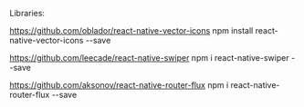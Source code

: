 
Libraries:

https://github.com/oblador/react-native-vector-icons
npm install react-native-vector-icons --save

https://github.com/leecade/react-native-swiper
npm i react-native-swiper --save

https://github.com/aksonov/react-native-router-flux
npm i react-native-router-flux --save
